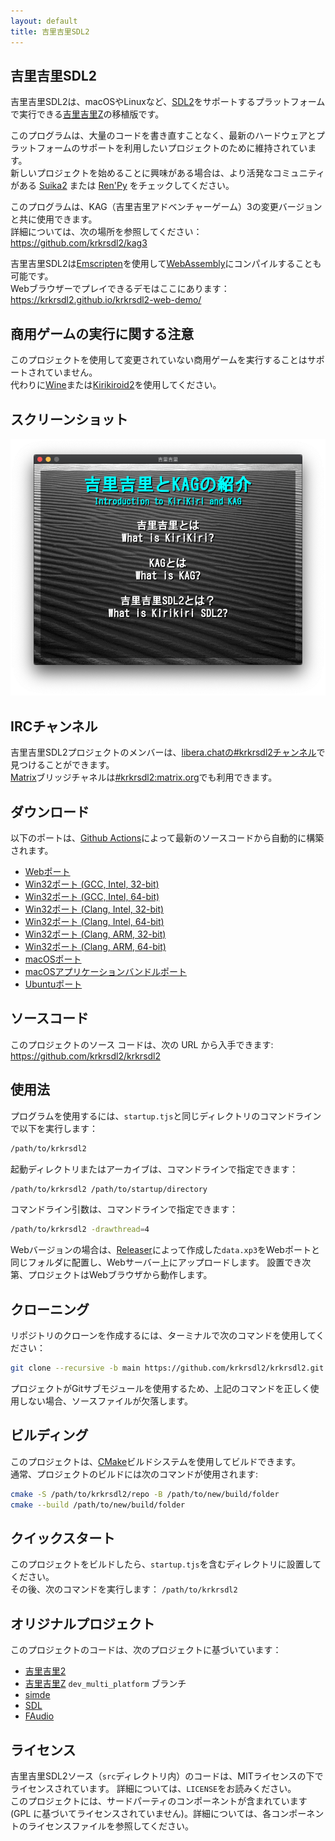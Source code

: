 ```yaml
---
layout: default
title: 吉里吉里SDL2
---
```


## 吉里吉里SDL2

吉里吉里SDL2は、macOSやLinuxなど、[SDL2](https://www.libsdl.org/)をサポートするプラットフォームで実行できる[吉里吉里Z](https://krkrz.github.io/)の移植版です。  

このプログラムは、大量のコードを書き直すことなく、最新のハードウェアとプラットフォームのサポートを利用したいプロジェクトのために維持されています。  
新しいプロジェクトを始めることに興味がある場合は、より活発なコミュニティがある [Suika2](https://suika2.com/) または [Ren'Py](https://ja.renpy.org/) をチェックしてください。  

このプログラムは、KAG（吉里吉里アドベンチャーゲーム）3の変更バージョンと共に使用できます。  
詳細については、次の場所を参照してください：https://github.com/krkrsdl2/kag3  

吉里吉里SDL2は[Emscripten](https://emscripten.org/)を使用して[WebAssembly](https://webassembly.org/)にコンパイルすることも可能です。  
Webブラウザーでプレイできるデモはここにあります：https://krkrsdl2.github.io/krkrsdl2-web-demo/  

## 商用ゲームの実行に関する注意

このプロジェクトを使用して変更されていない商用ゲームを実行することはサポートされていません。  
代わりに[Wine](https://www.winehq.org/)または[Kirikiroid2](https://play.google.com/store/apps/details?id=org.tvp.kirikiri2)を使用してください。    

## スクリーンショット

![Screenshot](./assets/img/krkrsdl2_demo_screenshot.png)

## IRCチャンネル

吉里吉里SDL2プロジェクトのメンバーは、[libera.chatの#krkrsdl2チャンネル](https://web.libera.chat/#krkrsdl2)で見つけることができます。  
[Matrix](https://matrix.org/)ブリッジチャネルは[#krkrsdl2:matrix.org](https://matrix.to/#/#krkrsdl2:matrix.org)でも利用できます。  

## ダウンロード

以下のポートは、[Github Actions](https://github.com/features/actions)によって最新のソースコードから自動的に構築されます。

* [Webポート](https://github.com/krkrsdl2/krkrsdl2/releases/download/latest/krkrsdl2-web.zip)
* [Win32ポート (GCC, Intel, 32-bit)](https://github.com/krkrsdl2/krkrsdl2/releases/download/latest/krkrsdl2-win32-i686-gcc.zip)
* [Win32ポート (GCC, Intel, 64-bit)](https://github.com/krkrsdl2/krkrsdl2/releases/download/latest/krkrsdl2-win32-amd64-gcc.zip)
* [Win32ポート (Clang, Intel, 32-bit)](https://github.com/krkrsdl2/krkrsdl2/releases/download/latest/krkrsdl2-win32-i686-clang.zip)
* [Win32ポート (Clang, Intel, 64-bit)](https://github.com/krkrsdl2/krkrsdl2/releases/download/latest/krkrsdl2-win32-amd64-clang.zip)
* [Win32ポート (Clang, ARM, 32-bit)](https://github.com/krkrsdl2/krkrsdl2/releases/download/latest/krkrsdl2-win32-arm-clang.zip)
* [Win32ポート (Clang, ARM, 64-bit)](https://github.com/krkrsdl2/krkrsdl2/releases/download/latest/krkrsdl2-win32-arm64-clang.zip)
* [macOSポート](https://github.com/krkrsdl2/krkrsdl2/releases/download/latest/krkrsdl2-macos.zip)
* [macOSアプリケーションバンドルポート](https://github.com/krkrsdl2/krkrsdl2/releases/download/latest/krkrsdl2-macos-appbundle.zip)
* [Ubuntuポート](https://github.com/krkrsdl2/krkrsdl2/releases/download/latest/krkrsdl2-ubuntu.zip)

## ソースコード

このプロジェクトのソース コードは、次の URL から入手できます: https://github.com/krkrsdl2/krkrsdl2  

## 使用法

プログラムを使用するには、`startup.tjs`と同じディレクトリのコマンドラインで以下を実行します：
```bash
/path/to/krkrsdl2
```

起動ディレクトリまたはアーカイブは、コマンドラインで指定できます：
```bash
/path/to/krkrsdl2 /path/to/startup/directory
```

コマンドライン引数は、コマンドラインで指定できます：
```bash
/path/to/krkrsdl2 -drawthread=4
```

Webバージョンの場合は、[Releaser](https://krkrz.github.io/krkr2doc/kr2doc/contents/Releaser.html)によって作成した`data.xp3`をWebポートと同じフォルダに配置し、Webサーバー上にアップロードします。 設置でき次第、プロジェクトはWebブラウザから動作します。

## クローニング

リポジトリのクローンを作成するには、ターミナルで次のコマンドを使用してください：

```bash
git clone --recursive -b main https://github.com/krkrsdl2/krkrsdl2.git /path/to/krkrsdl2/repo
```
プロジェクトがGitサブモジュールを使用するため、上記のコマンドを正しく使用しない場合、ソースファイルが欠落します。

## ビルディング

このプロジェクトは、[CMake](https://cmake.org/)ビルドシステムを使用してビルドできます。  
通常、プロジェクトのビルドには次のコマンドが使用されます:   

```bash
cmake -S /path/to/krkrsdl2/repo -B /path/to/new/build/folder
cmake --build /path/to/new/build/folder
```

## クイックスタート

このプロジェクトをビルドしたら、`startup.tjs`を含むディレクトリに設置してください。  
その後、次のコマンドを実行します： `/path/to/krkrsdl2`  

## オリジナルプロジェクト

このプロジェクトのコードは、次のプロジェクトに基づいています：
* [吉里吉里2](https://github.com/krkrz/krkr2)
* [吉里吉里Z](https://github.com/krkrz/krkrz) `dev_multi_platform` ブランチ
* [simde](https://github.com/simd-everywhere/simde)
* [SDL](https://github.com/libsdl-org/SDL)
* [FAudio](https://github.com/FNA-XNA/FAudio)

## ライセンス

吉里吉里SDL2ソース（`src`ディレクトリ内）のコードは、MITライセンスの下でライセンスされています。 詳細については、`LICENSE`をお読みください。  
このプロジェクトには、サードパーティのコンポーネントが含まれています (GPL に基づいてライセンスされていません)。詳細については、各コンポーネントのライセンスファイルを参照してください。  
